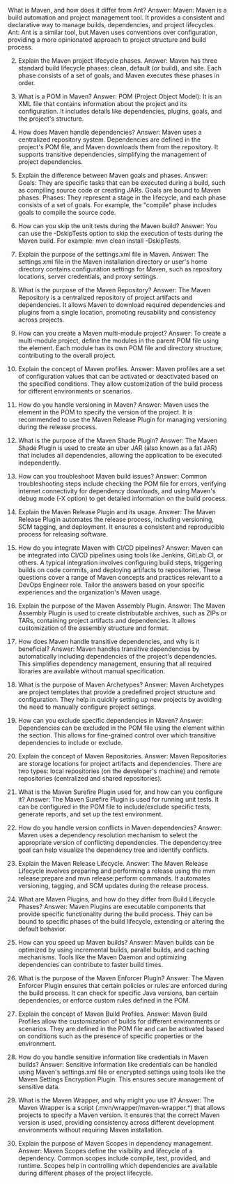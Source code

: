 What is Maven, and how does it differ from Ant?
Answer:
Maven: Maven is a build automation and project management tool.
It provides a consistent and declarative way to manage builds, dependencies, 
and project lifecycles.
Ant: Ant is a similar tool, but Maven uses conventions over configuration, 
providing a more opinionated approach to project structure and build process.

2. Explain the Maven project lifecycle phases.
Answer:
Maven has three standard build lifecycle phases: clean, default (or build), and site.
Each phase consists of a set of goals, and Maven executes these phases in order.

3. What is a POM in Maven?
Answer:
POM (Project Object Model): It is an XML file that contains information about the project and
 its configuration. It includes details like dependencies, plugins,
goals, and the project's structure.

5. How does Maven handle dependencies?
Answer:
Maven uses a centralized repository system. Dependencies are defined in the project's POM file, 
and Maven downloads them from the repository. It supports transitive dependencies, 
simplifying the management of project dependencies.

6. Explain the difference between Maven goals and phases.
Answer:
Goals: They are specific tasks that can be executed during a build,
such as compiling source code or creating JARs. Goals are bound to Maven phases.
Phases: They represent a stage in the lifecycle, and each phase consists of a set of goals. 
For example, the "compile" phase includes goals to compile the source code.

7. How can you skip the unit tests during the Maven build?
Answer:
You can use the -DskipTests option to skip the execution of tests during the Maven build.
For example: mvn clean install -DskipTests.

8. Explain the purpose of the settings.xml file in Maven.
Answer:
The settings.xml file in the Maven installation directory or user's home directory 
contains configuration settings for Maven, such as repository locations, server credentials, 
and proxy settings.

9. What is the purpose of the Maven Repository?
Answer:
The Maven Repository is a centralized repository of project artifacts and dependencies.
It allows Maven to download required dependencies and plugins from a single location,
promoting reusability and consistency across projects.

10. How can you create a Maven multi-module project?
Answer:
To create a multi-module project, define the modules in the parent POM file using 
the <modules> element. Each module has its own POM file and directory structure, 
contributing to the overall project.

11. Explain the concept of Maven profiles.
Answer:
Maven profiles are a set of configuration values that can be activated or deactivated 
based on the specified conditions. They allow customization of the build process for 
different environments or scenarios.

12. How do you handle versioning in Maven?
Answer:
Maven uses the <version> element in the POM to specify the version of the project.
It is recommended to use the Maven Release Plugin for managing versioning during 
the release process.

13. What is the purpose of the Maven Shade Plugin?
Answer:
The Maven Shade Plugin is used to create an uber JAR (also known as a fat JAR) 
that includes all dependencies, allowing the application to be executed independently.

14. How can you troubleshoot Maven build issues?
Answer:
Common troubleshooting steps include checking the POM file for errors, verifying
internet connectivity for dependency downloads, and using Maven's debug mode (-X option)
to get detailed information on the build process.

15. Explain the Maven Release Plugin and its usage.
Answer:
The Maven Release Plugin automates the release process, including versioning, SCM tagging, 
and deployment. It ensures a consistent and reproducible process for releasing software.

15. How do you integrate Maven with CI/CD pipelines?
Answer:
Maven can be integrated into CI/CD pipelines using tools like Jenkins, GitLab CI, or others. 
A typical integration involves configuring build steps, triggering builds on code commits, 
and deploying artifacts to repositories.
These questions cover a range of Maven concepts and practices relevant to a DevOps Engineer role. Tailor the answers based on your specific experiences and the organization's Maven usage.


16. Explain the purpose of the Maven Assembly Plugin.
Answer:
The Maven Assembly Plugin is used to create distributable archives, such as ZIPs or TARs, 
containing project artifacts and dependencies. 
It allows customization of the assembly structure and format.

17. How does Maven handle transitive dependencies, and why is it beneficial?
Answer:
Maven handles transitive dependencies by automatically including dependencies of the project's dependencies. This simplifies dependency management, ensuring that all required libraries are available without manual specification.

18. What is the purpose of Maven Archetypes?
Answer:
Maven Archetypes are project templates that provide a predefined project structure and configuration. They help in quickly setting up new projects by avoiding the need to manually configure project settings.

19. How can you exclude specific dependencies in Maven?
Answer:
Dependencies can be excluded in the POM file using the <exclusions> element within the <dependency> section. This allows for fine-grained control over which transitive dependencies to include or exclude.

20. Explain the concept of Maven Repositories.
Answer:
Maven Repositories are storage locations for project artifacts and dependencies. There are two types: local repositories (on the developer's machine) and remote repositories (centralized and shared repositories).

21. What is the Maven Surefire Plugin used for, and how can you configure it?
Answer:
The Maven Surefire Plugin is used for running unit tests. It can be configured in the POM file to include/exclude specific tests, generate reports, and set up the test environment.

22. How do you handle version conflicts in Maven dependencies?
Answer:
Maven uses a dependency resolution mechanism to select the appropriate version of conflicting dependencies. The dependency:tree goal can help visualize the dependency tree and identify conflicts.

23. Explain the Maven Release Lifecycle.
Answer:
The Maven Release Lifecycle involves preparing and performing a release using the mvn release:prepare and mvn release:perform commands. It automates versioning, tagging, and SCM updates during the release process.

24. What are Maven Plugins, and how do they differ from Build Lifecycle Phases?
Answer:
Maven Plugins are executable components that provide specific functionality during the build process. They can be bound to specific phases of the build lifecycle, extending or altering the default behavior.

25. How can you speed up Maven builds?
Answer:
Maven builds can be optimized by using incremental builds, parallel builds, and caching mechanisms. Tools like the Maven Daemon and optimizing dependencies can contribute to faster build times.

26. What is the purpose of the Maven Enforcer Plugin?
Answer:
The Maven Enforcer Plugin ensures that certain policies or rules are enforced during the build process. It can check for specific Java versions, ban certain dependencies, or enforce custom rules defined in the POM.

27. Explain the concept of Maven Build Profiles.
Answer:
Maven Build Profiles allow the customization of builds for different environments or scenarios. They are defined in the POM file and can be activated based on conditions such as the presence of specific properties or the environment.

28. How do you handle sensitive information like credentials in Maven builds?
Answer:
Sensitive information like credentials can be handled using Maven's settings.xml file or encrypted settings using tools like the Maven Settings Encryption Plugin. This ensures secure management of sensitive data.

29. What is the Maven Wrapper, and why might you use it?
Answer:
The Maven Wrapper is a script (.mvn/wrapper/maven-wrapper.*) that allows projects to specify a Maven version. It ensures that the correct Maven version is used, providing consistency across different development environments without requiring Maven installation.

30. Explain the purpose of Maven Scopes in dependency management.
Answer:
Maven Scopes define the visibility and lifecycle of a dependency. Common scopes include compile, test, provided, and runtime. Scopes help in controlling which dependencies are available during different phases of the project lifecycle.
